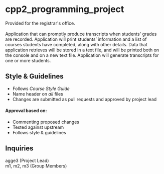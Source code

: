 # cpp2_programming_project
Provided for the registrar's office.<br>
<br>
Application that can promptly produce transcripts when students' grades are recorded. Application will print students’ information and a list of courses students have completed, along with other details. Data that application retrieves will be stored in a text file, and will be printed both on the console and on a new text file. Application will generate transcripts for one or more students.
## Style & Guidelines
- Follows *Course Style Guide*
- Name header on *all* files
- Changes are submitted as pull requests and approved by project lead
#### Approval based on:
- Commenting proposed changes
- Tested against upstream
- Follows style & guidelines
## Inquiries
agge3 (Project Lead)\
m1, m2, m3 (Group Members)

